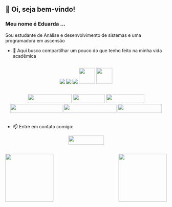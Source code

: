 ## 👋 Oi, seja bem-vindo! 
### Meu nome é Eduarda ...



  Sou estudante de Análise e desenvolvimento de sistemas e uma programadora em ascensão
- 🌱 Aqui busco compartilhar um pouco do que tenho feito na minha vida acadêmica
 
 ##
 <p align="center">
  <img  src="https://img.icons8.com/color/48/000000/java-coffee-cup-logo--v1.png" "Java""> <img  src="https://img.icons8.com/color/48/000000/python--v1.png" "Phyton""> <img  src="https://img.icons8.com/color/48/000000/dart.png" "Dart""> <img width="50" height="50"src="https://cdn.jsdelivr.net/gh/devicons/devicon/icons/html5/html5-original-wordmark.svg" "HTML"> <img width="50" height="50"src="https://cdn.jsdelivr.net/gh/devicons/devicon/icons/css3/css3-original-wordmark.svg" "CSS">
</p>

##   
<p align="center">
    <img width="137.75" height="28" src="https://img.shields.io/badge/NetBeansIDE-1B6AC6.svg?style=for-the-badge&logo=apache-netbeans-ide&logoColor=white "Netbeans"">    <img width="99.5" height="28" src="https://img.shields.io/badge/Eclipse-FE7A16.svg?style=for-the-badge&logo=Eclipse&logoColor=white "Eclipse""> <img width="119.75" height="28" src="https://img.shields.io/badge/pycharm-143?style=for-the-badge&logo=pycharm&logoColor=black&color=black&labelColor=green "Pycharm"">  <img width="163.5" height="28" src="https://img.shields.io/badge/Android%20Studio-3DDC84.svg?style=for-the-badge&logo=android-studio&logoColor=white "AndroidStudio""> <img width="165" height="28" src="https://img.shields.io/badge/Visual%20Studio%20Code-1B6AC6.svg?style=for-the-badge&logo=visual-studio-code&logoColor=white"> <img width="137.75" height="28" src="https://img.shields.io/badge/Visual%20Studio-5C2D91.svg?style=for-the-badge&logo=visual-studio&logoColor=white "VsCode""> 
</p>     

##
- 📫 Entre em contato comigo: 
<p align="center">
 <a href="http://www.linkedin.com/in/eduarda-alcântara-0018221b2"><img width="111" height="28" src="https://img.shields.io/badge/LinkedIn-0077B5?style=for-the-badge&logo=linkedin&logoColor=white "Linkedin""></a> 
</p> 

##
<div>
  <img height="150em" align="center" src="https://github-readme-stats.vercel.app/api?username=eduarda-alcantara&show_icons=true&theme=tokyonight"card"">
  <img height="150em" align="right" src="https://github-readme-stats.vercel.app/api/top-langs/?username=eduarda-alcantara&layout=compact" "linguagens"> 
 </div>  

